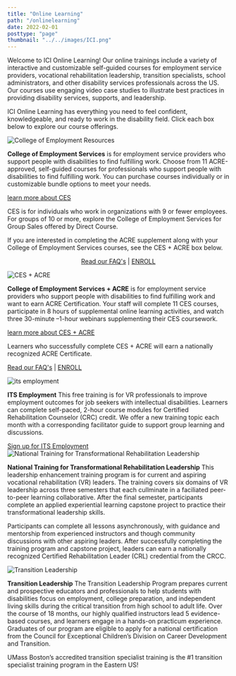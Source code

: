 ```yaml
---
title: "Online Learning"
path: "/onlinelearning"
date: 2022-02-01
posttype: "page"
thumbnail: "../../images/ICI.png"
---
```

Welcome to ICI Online Learning! Our online trainings include a variety of interactive and customizable self-guided courses for employment service providers, vocational rehabilitation leadership, transition specialists, school administrators, and other disability services professionals across the US. Our courses use engaging video case studies to illustrate best practices in providing disability services, supports, and leadership.

ICI Online Learning has everything you need to feel confident, knowledgeable, and ready to work in the disability field. Click each box below to explore our course offerings.

<div class="card">
    <img src="ces.png" class="card-img-top" style="max-width: 600px;" alt="College of Employment Resources">
    <div class="card-body">
      <p class="card-text"><strong>College of Employment Services</strong> is for employment service providers who support people with disabilities to find fulfilling work. Choose from 11 ACRE-approved, self-guided courses for professionals who support people with disabilities to find fulfilling work. You can purchase courses individually or in customizable bundle options to meet your needs.  </p>
      <a  data-bs-toggle="collapse" href="#ces" role="button" aria-expanded="false" aria-controls="ces">
        learn more about CES
      </a>
    </p>
    <div class="collapse" id="ces">
        <p>CES is for individuals who work in organizations with 9 or fewer employees. For groups of 10 or more, explore the College of Employment Services for Group Sales offered by Direct Course.</p>
        <p>If you are interested in completing the ACRE supplement along with your College of Employment Services courses, see the CES + ACRE box below.</p>
        <center>
        <p><a href="/onlinelearning/ces_faq" type="button" class="btn btn-primary">Read our FAQ's</a> | <a href="#" type="button" class="btn btn-primary">ENROLL</a></p>
        </center>
    </div>
    </div>
  </div>
  <div class="card">
    <img src="CES-acresupp2.png" class="card-img-top" style="max-width: 400px;" alt="CES + ACRE">
    <div class="card-body">
      <p class="card-text"><strong>College of Employment Services + ACRE</strong> is for employment service providers who support people with disabilities to find fulfilling work and want to earn ACRE Certification. Your staff will complete 11 CES courses, participate in 8 hours of supplemental online learning activities, and watch three 30-minute –1-hour webinars supplementing their CES coursework. </p>
      <a  data-bs-toggle="collapse" href="#ces_acre" role="button" aria-expanded="false" aria-controls="ces_acre">
        learn more about CES + ACRE
      </a>
    </p>
    <div class="collapse" id="ces_acre">
        <p>Learners who successfully complete CES + ACRE will earn a nationally recognized ACRE Certificate.
        </p>
        <p><a href="/onlinelearning/ces_acre_faq" type="button" class="btn btn-primary">Read our FAQ's</a> | <a href="https://elearning.communityinclusion.org/browse/ces-acre/courses/ces-acre" type="button" class="btn btn-primary">ENROLL</a></p>
    </div>
    </div>
  </div>
  <div class="card">
    <img src="its_employment.png" class="card-img-top" style="max-width: 600px;" alt="its employment">
    <div class="card-body">
      <p class="card-text"><strong>ITS Employment</strong> This free training is for VR professionals to improve employment outcomes for job seekers with intellectual disabilities. Learners can complete self-paced, 2-hour course modules for Certified Rehabilitation Counselor (CRC) credit. We offer a new training topic each month with a corresponding facilitator guide to support group learning and discussions.</p>
      <a  href="#its" role="button">
        Sign up for ITS Employment
      </a>
    </div>
  </div>
  <div class="card">
    <img src="ntct.png" class="card-img-top" style="max-width: 600px;" alt="National Training for Transformational Rehabilitation Leadership">
    <div class="card-body">
      <p class="card-text"><strong>National Training for Transformational Rehabilitation Leadership</strong> This leadership enhancement training program is for current and aspiring vocational rehabilitation (VR) leaders. The training covers six domains of VR leadership across three semesters that each cullminate in a faciliated peer-to-peer learning collaborative. After the final semester, participants complete an applied experiential learning capstone project to practice their transformational leadership skills.</p>
      <p>Participants can complete all lessons asynchronously, with guidance and mentorship from experienced instructors and though community discussions with other aspiring leaders. After successfully completing the training program and capstone project, leaders can earn a nationally recognized Certified Rehabilitation Leader (CRL) credential from the CRCC.</p>
    </div>
  </div>
  <div class="card">
    <img src="transition_leadership.png" class="card-img-top" style="max-width: 600px;" alt="Transition Leadership">
    <div class="card-body">
      <p class="card-text"><strong>Transition Leadership</strong> The Transition Leadership Program prepares current and prospective educators and professionals to help students with disabilities focus on employment, college preparation, and independent living skills during the critical transition from high school to adult life. Over the course of 18 months, our highly qualified instructors lead 5 evidence-based courses, and learners engage in a hands-on practicum experience. Graduates of our program are eligible to apply for a national certification from the Council for Exceptional Children’s Division on Career Development and Transition.</p>
       <p>UMass Boston’s accredited transition specialist training is the #1 transition specialist training program in the Eastern US!</p>
    </div>
  </div>